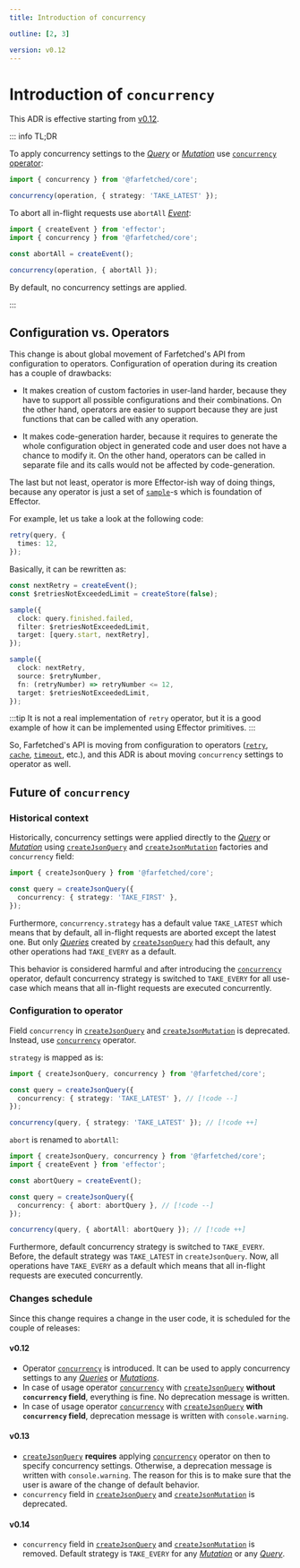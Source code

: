 ```yaml
---
title: Introduction of concurrency

outline: [2, 3]

version: v0.12
---
```


# Introduction of `concurrency`

This ADR is effective starting from [v0.12](/releases/0-12).

::: info TL;DR

To apply concurrency settings to the [_Query_](/api/primitives/query) or [_Mutation_](/api/primitives/mutation) use [`concurrency` operator](/api/operators/concurrency):

```ts
import { concurrency } from '@farfetched/core';

concurrency(operation, { strategy: 'TAKE_LATEST' });
```

To abort all in-flight requests use `abortAll` [_Event_](https://effector.dev/en/api/effector/event/):

```ts
import { createEvent } from 'effector';
import { concurrency } from '@farfetched/core';

const abortAll = createEvent();

concurrency(operation, { abortAll });
```

By default, no concurrency settings are applied.

:::

## Configuration vs. Operators

This change is about global movement of Farfetched's API from configuration to operators. Configuration of operation during its creation has a couple of drawbacks:

- It makes creation of custom factories in user-land harder, because they have to support all possible configurations and their combinations. On the other hand, operators are easier to support because they are just functions that can be called with any operation.

- It makes code-generation harder, because it requires to generate the whole configuration object in generated code and user does not have a chance to modify it. On the other hand, operators can be called in separate file and its calls would not be affected by code-generation.

The last but not least, operator is more Effector-ish way of doing things, because any operator is just a set of [`sample`](https://effector.dev/en/api/effector/sample/)-s which is foundation of Effector.

For example, let us take a look at the following code:

```ts
retry(query, {
  times: 12,
});
```

Basically, it can be rewritten as:

```ts
const nextRetry = createEvent();
const $retriesNotExceededLimit = createStore(false);

sample({
  clock: query.finished.failed,
  filter: $retriesNotExceededLimit,
  target: [query.start, nextRetry],
});

sample({
  clock: nextRetry,
  source: $retryNumber,
  fn: (retryNumber) => retryNumber <= 12,
  target: $retriesNotExceededLimit,
});
```

:::tip
It is not a real implementation of `retry` operator, but it is a good example of how it can be implemented using Effector primitives.
:::

So, Farfetched's API is moving from configuration to operators ([`retry`](/api/operators/retry), [`cache`](/api/operators/cache), [`timeout`](/api/operators/timeout), etc.), and this ADR is about moving `concurrency` settings to operator as well.

## Future of `concurrency`

### Historical context

Historically, concurrency settings were applied directly to the [_Query_](/api/primitives/query) or [_Mutation_](/api/primitives/mutation) using [`createJsonQuery`](/api/factories/create_json_query) and [`createJsonMutation`](/api/factories/create_json_mutation) factories and `concurrency` field:

```ts
import { createJsonQuery } from '@farfetched/core';

const query = createJsonQuery({
  concurrency: { strategy: 'TAKE_FIRST' },
});
```

Furthermore, `concurrency.strategy` has a default value `TAKE_LATEST` which means that by default, all in-flight requests are aborted except the latest one. But only [_Queries_](/api/primitives/query) created by [`createJsonQuery`](/api/factories/create_json_query) had this default, any other operations had `TAKE_EVERY` as a default.

This behavior is considered harmful and after introducing the [`concurrency`](/api/operators/concurrency) operator, default concurrency strategy is switched to `TAKE_EVERY` for all use-case which means that all in-flight requests are executed concurrently.

### Configuration to operator

Field `concurrency` in [`createJsonQuery`](/api/factories/create_json_query) and [`createJsonMutation`](/api/factories/create_json_mutation) is deprecated. Instead, use [`concurrency`](/api/operators/concurrency) operator.

`strategy` is mapped as is:

```ts
import { createJsonQuery, concurrency } from '@farfetched/core';

const query = createJsonQuery({
  concurrency: { strategy: 'TAKE_LATEST' }, // [!code --]
});

concurrency(query, { strategy: 'TAKE_LATEST' }); // [!code ++]
```

`abort` is renamed to `abortAll`:

```ts
import { createJsonQuery, concurrency } from '@farfetched/core';
import { createEvent } from 'effector';

const abortQuery = createEvent();

const query = createJsonQuery({
  concurrency: { abort: abortQuery }, // [!code --]
});

concurrency(query, { abortAll: abortQuery }); // [!code ++]
```

Furthermore, default concurrency strategy is switched to `TAKE_EVERY`. Before, the default strategy was `TAKE_LATEST` in `createJsonQuery`. Now, all operations have `TAKE_EVERY` as a default which means that all in-flight requests are executed concurrently.

### Changes schedule

Since this change requires a change in the user code, it is scheduled for the couple of releases:

#### v0.12

- Operator [`concurrency`](/api/operators/concurrency) is introduced. It can be used to apply concurrency settings to any [_Queries_](/api/primitives/query) or [_Mutations_](/api/primitives/mutation).
- In case of usage operator [`concurrency`](/api/operators/concurrency) with [`createJsonQuery`](/api/factories/create_json_query) **without `concurrency` field**, everything is fine. No deprecation message is written.
- In case of usage operator [`concurrency`](/api/operators/concurrency) with [`createJsonQuery`](/api/factories/create_json_query) **with `concurrency` field**, deprecation message is written with `console.warning`.

#### v0.13

- [`createJsonQuery`](/api/factories/create_json_query) **requires** applying [`concurrency`](/api/operators/concurrency) operator on then to specify concurrency settings. Otherwise, a deprecation message is written with `console.warning`. The reason for this is to make sure that the user is aware of the change of default behavior.
- `concurrency` field in [`createJsonQuery`](/api/factories/create_json_query) and [`createJsonMutation`](/api/factories/create_json_mutation) is deprecated.

#### v0.14

- `concurrency` field in [`createJsonQuery`](/api/factories/create_json_query) and [`createJsonMutation`](/api/factories/create_json_mutation) is removed. Default strategy is `TAKE_EVERY` for any [_Mutation_](/api/primitives/mutation) or any [_Query_](/api/primitives/query).
